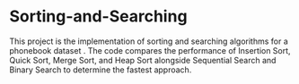 # Sorting-and-Searching
This project is the implementation of sorting and searching algorithms for a phonebook dataset . The code compares the performance of Insertion Sort, Quick Sort, Merge Sort, and Heap Sort alongside Sequential Search and Binary Search to determine the fastest approach.
